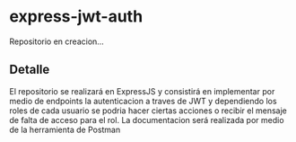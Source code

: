 # express-jwt-auth

Repositorio en creacion...

## Detalle

El repositorio se realizará en ExpressJS y consistirá en implementar por medio de endpoints la autenticacion a traves de JWT y dependiendo los roles de cada usuario se podria hacer ciertas acciones o recibir el mensaje de falta de acceso para el rol.
La documentacion será realizada por medio de la herramienta de Postman
